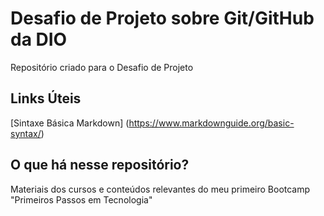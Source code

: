 # Desafio de Projeto sobre Git/GitHub da DIO
Repositório criado para o Desafio de Projeto

## Links Úteis
[Sintaxe Básica Markdown] (https://www.markdownguide.org/basic-syntax/)

## O que há nesse repositório?
Materiais dos cursos e conteúdos relevantes do meu primeiro Bootcamp "Primeiros Passos em Tecnologia"